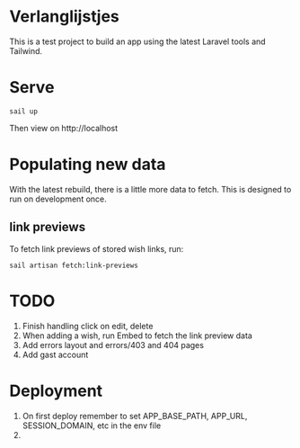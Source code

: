 # Verlanglijstjes

This is a test project to build an app using the latest Laravel tools and Tailwind.

# Serve

```shell
sail up
```

Then view on http://localhost

# Populating new data

With the latest rebuild, there is a little more data to fetch. This is designed to run on development once.

## link previews

To fetch link previews of stored wish links, run:
```shell
sail artisan fetch:link-previews 
```

# TODO

1. Finish handling click on edit, delete
2. When adding a wish, run Embed to fetch the link preview data
3. Add errors layout and errors/403 and 404 pages
4. Add gast account

# Deployment

1. On first deploy remember to set APP_BASE_PATH, APP_URL, SESSION_DOMAIN, etc in the env file
2. 
